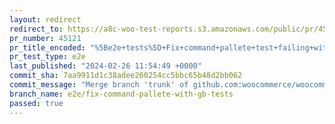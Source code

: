 ```yaml
---
layout: redirect
redirect_to: https://a8c-woo-test-reports.s3.amazonaws.com/public/pr/45121/e2e/index.html
pr_number: 45121
pr_title_encoded: "%5Be2e+tests%5D+Fix+command+pallete+test+failing+with+Gutenberg+active"
pr_test_type: e2e
last_published: "2024-02-26 11:54:49 +0000"
commit_sha: 7aa9911d1c38adee260254cc5bbc65b48d2bb062
commit_message: "Merge branch 'trunk' of github.com:woocommerce/woocommerce into e2e/f…"
branch_name: e2e/fix-command-pallete-with-gb-tests
passed: true
---
```

